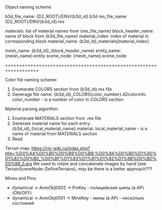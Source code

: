 Object naming scheme

b3d_file_name:     {D2_ROOT}/ENV/{b3d_id}.b3d
res_file_name:     {D2_ROOT}/ENV/{b3d_id}.res

materials:         list of material names from {res_file_name}
block_header_name: name of block from {b3d_file_name}
material_index:    index of material in corresponding block
material_name:     {b3d_id}_materials\[material_index\]

mesh_name:         {b3d_id}_{block_header_name}
entity_name:       {mesh_name}.entity
scene_node:        {mesh_name}.scene_node

==================================================================


Color file naming scheme:
1. Enumerate COLORS section from {b3d_id}.res file
2. Generage file name: {b3d_id}_COLORS{color_number}.d2colorinfo. color_number - is a number of color in COLORS section


Material parsing algorithm:
1. Enumerate MATERIALS section from .res file
2. Generate material name for each entry: {b3d_id}_{local_material_name}.material. local_material_name - is a name of material from MATERIALS section
3. Read 


Terrain map:
  https://rnr-wiki.ru/index.php?title=%D0%A4%D0%B0%D0%B9%D0%BB:%D0%9A%D0%B0%D1%80%D1%82%D0%B0_%D0%BF%D1%83%D1%81%D1%82%D1%8B%D0%BD%D0%B8_5.jpg
  We used to rotate and concatenate images by hand (see TerrainSceneNode::DefineTerrains), may be there is a better approach???
  
  
  
Mines and Pins:
* dynamical -> AnmObj0002 -> PinKey - полицейские шипы (в AP) (ON/OFF)
* dynamical -> AnmObj0001 -> MineKey - мины (в AP) - несколько состояний
